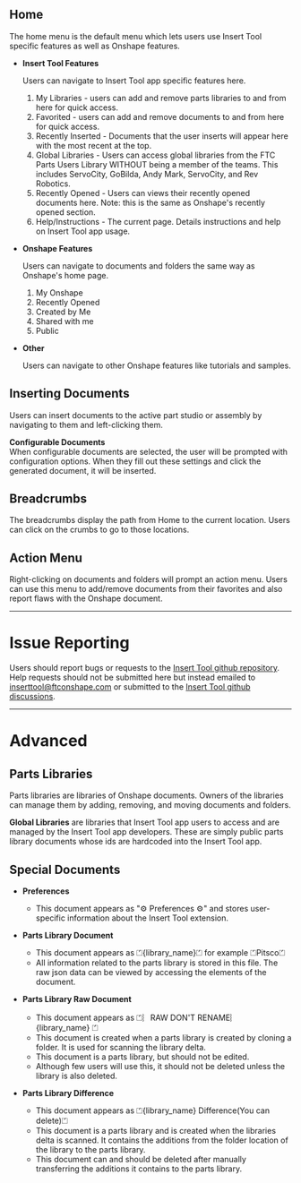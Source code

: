 ## Home
The home menu is the default menu which lets users use Insert Tool specific features as well as Onshape features. 

 - **Insert Tool Features**

    Users can navigate to Insert Tool app specific features here.
 
   1. My Libraries - users can add and remove parts libraries to and from here for quick access.
   2. Favorited - users can add and remove documents to and from here for quick access.
   3. Recently Inserted - Documents that the user inserts will appear here with the most recent at the top.
   4. Global Libraries - Users can access global libraries from the FTC Parts Users Library WITHOUT being a member of the teams. This includes ServoCity, GoBilda, Andy Mark, ServoCity, and Rev Robotics.
   5. Recently Opened - Users can views their recently opened documents here. Note: this is the same as Onshape's recently opened section.
   6. Help/Instructions - The current page. Details instructions and help on Insert Tool app usage.

  - **Onshape Features**

      Users can navigate to documents and folders the same way as Onshape's home page.

    1. My Onshape
    2. Recently Opened
    3. Created by Me
    4. Shared with me
    5. Public

  - **Other**

    Users can navigate to other Onshape features like tutorials and samples. 


## Inserting Documents

  Users can insert documents to the active part studio or assembly by navigating to them and left-clicking them.

  **Configurable Documents**  
  When configurable documents are selected, the user will be prompted with configuration options. When they fill out these settings and click the generated document, it will be inserted. 

## Breadcrumbs

The breadcrumbs display the path from Home to the current location. Users can click on the crumbs to go to those locations.

## Action Menu

  Right-clicking on documents and folders will prompt an action menu.
  Users can use this menu to add/remove documents from their favorites and also report flaws with the Onshape document.

  ---

# Issue Reporting

Users should report bugs or requests to the [Insert Tool github repository](https://github.com/Team2901/OnshapeInsertTool/issues/). Help requests should not be submitted here but instead emailed to inserttool@ftconshape.com or submitted to the [Insert Tool github discussions](https://github.com/Team2901/OnshapeInsertTool/discussions).

---
# Advanced


## Parts Libraries

Parts libraries are libraries of Onshape documents. Owners of the libraries can manage them by adding, removing, and moving documents and folders.

**Global Libraries** are libraries that Insert Tool app users to access and are managed by the Insert Tool app developers. These are simply public parts library documents whose ids are hardcoded into the Insert Tool app.


## Special Documents
  
- **Preferences**
  - This document appears as "⚙ Preferences ⚙" and stores user-specific information about the Insert Tool extension.


- **Parts Library Document**
  - This document appears as ⏍{library_name}⏍ for example ⏍Pitsco⏍ 
  - All information related to the parts library is stored in this file. The raw json data can be viewed by accessing the elements of the document.
- **Parts Library Raw Document**
  - This document appears as ⏍︴RAW DON'T RENAME︴{library_name} ⏍
  - This document is created when a parts library is created by cloning a folder. It is used for scanning the library delta.
  - This document is a parts library, but should not be edited.
  - Although few users will use this, it should not be deleted unless the library is also deleted.


- **Parts Library Difference**
  - This document appears as ⏍{library_name} Difference(You can delete)⏍
  - This document is a parts library and is created when the libraries delta is scanned. It contains the additions from the folder location of the library to the parts library.
  - This document can and should be deleted after manually transferring the additions it contains to the parts library.

